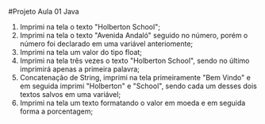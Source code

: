 #Projeto Aula 01 Java
1. Imprimi na tela o texto "Holberton School";
2. Imprimi na tela o texto "Avenida Andaló" seguido no número, porém o número foi declarado em uma variável anteriomente;
3. Imprimi na tela um valor do tipo float;
4. Imprimi na tela três vezes o texto "Holberton School", sendo no último imprimirá apenas a primeira palavra;
5. Concatenação de String, imprimi na tela primeiramente "Bem Vindo" e em seguida imprimi "Holberton" e "School", sendo cada um desses dois textos salvos em uma variável;
6. Imprimi na tela um texto formatando o valor em moeda e em seguida forma a porcentagem;